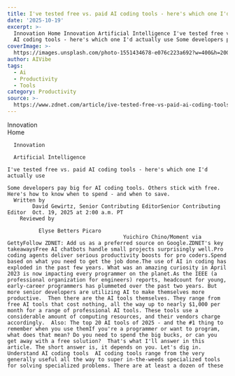 ```yaml
---
title: I've tested free vs. paid AI coding tools - here's which one I'd actually use
date: '2025-10-19'
excerpt: >-
  Innovation Home Innovation Artificial Intelligence I've tested free vs. paid
  AI coding tools - here's which one I'd actually use Some developers pay b...
coverImage: >-
  https://images.unsplash.com/photo-1551434678-e076c223a692?w=400&h=200&fit=crop&auto=format
author: AIVibe
tags:
  - Ai
  - Productivity
  - Tools
category: Productivity
source: >-
  https://www.zdnet.com/article/ive-tested-free-vs-paid-ai-coding-tools-heres-which-one-id-actually-use/
---
```

Innovation      
      Home
    
      Innovation
    
      Artificial Intelligence
       
    I've tested free vs. paid AI coding tools - here's which one I'd actually use
     
    Some developers pay big for AI coding tools. Others stick with free. Here's how to know when to spend - and when to save.
      Written by 
            David Gewirtz, Senior Contributing EditorSenior Contributing Editor  Oct. 19, 2025 at 2:00 a.m. PT 
        Reviewed by
        
              Elyse Betters Picaro
                                         Yuichiro Chino/Moment via GettyFollow ZDNET: Add us as a preferred source on Google.ZDNET's key takeawaysFree AI chatbots handle small projects surprisingly well.Pro coding agents deliver serious productivity boosts for pro coders.Spend based on what you need to get the job done.The use of AI in coding has exploded in the past few years. What was an amazing curiosity in April 2023 is now impacting every programmer on the planet.As the IEEE (a professional organization for engineers) reports, headcount for young, early-career programmers has plummeted over the past two years. But more senior developers are utilizing AI to make themselves more productive.  Then there are the AI tools themselves. They range from free AI tools that cost nothing, all the way up to nearly $1,000 per month for a range of professional AI tools. These tools use a considerable amount of computing resources, and their vendors charge accordingly.  Also: The top 20 AI tools of 2025 - and the #1 thing to remember when you use themIf you're a programmer or want to program, what does that mean? Do you need to spend the big bucks, or can you get away with a free solution?  That's what I'll answer in this article. The short answer is, it depends on you. Let's dig in.    Understand AI coding tools  AI coding tools range from the very generally useful all the way to super in-the-weeds specialized tools for solving specialized problems. There are at least a dozen of these
